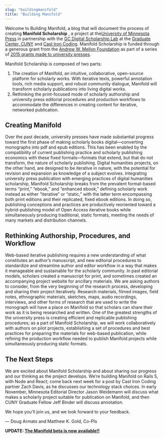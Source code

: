 ```yaml
---
slug: "buildingmanifold"
title: "Building Manifold"
---
```


Welcome to Building Manifold, a blog that will document the process of creating **Manifold Scholarship** , a project at the[University of Minnesota Press](http://www.upress.umn.edu/) in partnership with the [GC Digital Scholarship Lab](http://gcdsl.commons.gc.cuny.edu/) at the [Graduate Center, CUNY](http://www.gc.cuny.edu/Home) and [Cast Iron Coding](http://castironcoding.com). Manifold Scholarship is funded through a generous grant from the [Andrew W. Mellon Foundation](https://mellon.org/) as part of a series of [2015 grants made to university presses](http://www.aaupnet.org/aaup-members/news-from-the-membership/collaborative-publishing-initiatives).

<!--truncate-->

Manifold Scholarship is composed of two parts:

1. The creation of Manifold, an intuitive, collaborative, open-source platform for scholarly works. With iterative texts, powerful annotation tools, rich media support, and robust community dialogue, Manifold will transform scholarly publications into living digital works.
2. Rethinking the print-focused mode of scholarly authorship and university press editorial procedures and production workflows to accommodate the differences in creating content for iterative, networked publication.

## Creating Manifold
Over the past decade, university presses have made substantial progress toward the first phase of making scholarly books digital—converting monographs into pdf and epub editions. This has been enabled by the compatibility of current publishing practice and scholarly publishing economics with these fixed formats—formats that extend, but that do not transform, the nature of scholarly publishing. Digital humanities projects, on the other hand, are designed to be iterative in nature, with the potential for revision and expansion as knowledge of a subject evolves. Integrating university press publication with emerging practices of digital humanities scholarship, Manifold Scholarship breaks from the prevalent format-based terms “print,” “ebook,” and “enhanced ebook,” defining scholarly work instead as either “iterative” or “static,” with the latter term encompassing both print editions and their replicated, fixed ebook editions. In doing so, publishing conceptions and practices are productively reoriented toward a hybrid-publishing model of Open Access iterative books while simultaneously producing traditional, static formats, meeting the needs of many markets and distribution channels.

## Rethinking Authorship, Procedures, and Workflow
Web-based iterative publishing requires a new understanding of what constitutes an author’s manuscript, and new editorial procedures to standardize and streamline author and editor workflow in a way that makes it manageable and sustainable for the scholarly community. In past editorial models, scholars created a manuscript for print, and sometimes created an accompanying project website for ancillary materials. We are asking authors to consider, from the very beginning of the research process, developing and sharing their project iteratively. Research materials, filmed images, field notes, ethnographic materials, sketches, maps, audio recordings, interviews, and other forms of research that are used to write the monograph will have a place on Manifold so that scholars can share their work as it is being researched and written. One of the greatest strengths of the university press is creating efficient and replicable publishing procedures; as a part of Manifold Scholarship, we will work collaboratively with authors on pilot projects, establishing a set of procedures and best practices for preparing the materials for web-based publication, while refining the production workflow needed to publish Manifold projects while simultaneously producing static formats.

## The Next Steps

We are excited about Manifold Scholarship and about sharing our progress and our thinking as the project develops. We’re building Manifold on Rails 5, with Node and React; come back next week for a post by Cast Iron Coding partner Zach Davis, as he discusses our technology stack choices. In early November, Minnesota Editorial Director Jason Weidemann will discuss what makes a scholarly project suitable for publication on Manifold, and then CUNY Graduate Fellow Jeff Binder will discuss annotation.

We hope you'll join us, and we look forward to your feedback.

— Doug Armato and Matthew K. Gold, Co-PIs

**UPDATE: [The Manifold beta is now available!!](http://manifold.umn.edu/2017/04/04/manifold-beta-now-available/)**
